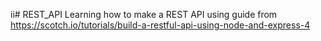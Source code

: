 ii# REST_API
Learning how to make a REST API using guide from https://scotch.io/tutorials/build-a-restful-api-using-node-and-express-4
